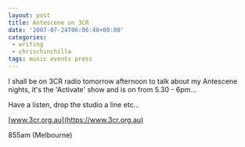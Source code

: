 ```yaml
---
layout: post
title: Antescene on 3CR
date: '2007-07-24T06:06:48+00:00'
categories:
 - writing
 - chrischinchilla
tags: music events press
---
```


I shall be on 3CR radio tomorrow afternoon to talk about my Antescene nights, it's the 'Activate' show and is on from 5.30 - 6pm...

Have a listen, drop the studio a line etc...

[www.3cr.org.au](https://www.3cr.org.au)

855am (Melbourne)
